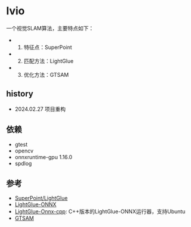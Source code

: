 # lvio

一个视觉SLAM算法，主要特点如下：

- 1. 特征点：SuperPoint
- 2. 匹配方法：LightGlue
- 3. 优化方法：GTSAM

## history

- 2024.02.27 项目重构

## 依赖

- gtest
- opencv
- onnxruntime-gpu 1.16.0
- spdlog

## 参考

- [SuperPoint/LightGlue](https://github.com/cvg/LightGlue)
- [LightGlue-ONNX](https://github.com/fabio-sim/LightGlue-ONNX)
- [LightGlue-Onnx-cpp](https://github.com/Nothand0212/LightGlue-OnnxRunner-cpp): C++版本的LightGlue-ONNX运行器，支持Ubuntu
- [GTSAM](https://github.com/borglab/gtsam)